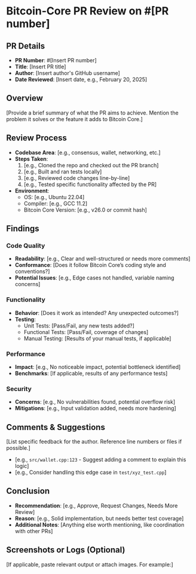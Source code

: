 # Bitcoin-Core PR Review on #[PR number]

## PR Details
- **PR Number**: #[Insert PR number]
- **Title**: [Insert PR title]
- **Author**: [Insert author's GitHub username]
- **Date Reviewed**: [Insert date, e.g., February 20, 2025]

## Overview
[Provide a brief summary of what the PR aims to achieve. Mention the problem it solves or the feature it adds to Bitcoin Core.]

## Review Process
- **Codebase Area**: [e.g., consensus, wallet, networking, etc.]
- **Steps Taken**:
  1. [e.g., Cloned the repo and checked out the PR branch]
  2. [e.g., Built and ran tests locally]
  3. [e.g., Reviewed code changes line-by-line]
  4. [e.g., Tested specific functionality affected by the PR]
- **Environment**:
  - OS: [e.g., Ubuntu 22.04]
  - Compiler: [e.g., GCC 11.2]
  - Bitcoin Core Version: [e.g., v26.0 or commit hash]

## Findings
### Code Quality
- **Readability**: [e.g., Clear and well-structured or needs more comments]
- **Conformance**: [Does it follow Bitcoin Core’s coding style and conventions?]
- **Potential Issues**: [e.g., Edge cases not handled, variable naming concerns]

### Functionality
- **Behavior**: [Does it work as intended? Any unexpected outcomes?]
- **Testing**:
  - Unit Tests: [Pass/Fail, any new tests added?]
  - Functional Tests: [Pass/Fail, coverage of changes]
  - Manual Testing: [Results of your manual tests, if applicable]

### Performance
- **Impact**: [e.g., No noticeable impact, potential bottleneck identified]
- **Benchmarks**: [If applicable, results of any performance tests]

### Security
- **Concerns**: [e.g., No vulnerabilities found, potential overflow risk]
- **Mitigations**: [e.g., Input validation added, needs more hardening]

## Comments & Suggestions
[List specific feedback for the author. Reference line numbers or files if possible.]
- [e.g., `src/wallet.cpp:123` - Suggest adding a comment to explain this logic]
- [e.g., Consider handling this edge case in `test/xyz_test.cpp`]

## Conclusion
- **Recommendation**: [e.g., Approve, Request Changes, Needs More Review]
- **Reason**: [e.g., Solid implementation, but needs better test coverage]
- **Additional Notes**: [Anything else worth mentioning, like coordination with other PRs]

## Screenshots or Logs (Optional)
[If applicable, paste relevant output or attach images. For example:]
